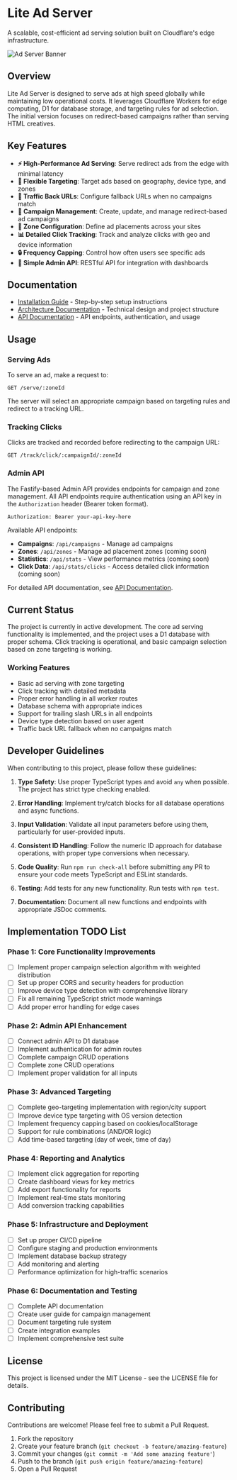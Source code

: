 # Lite Ad Server

A scalable, cost-efficient ad serving solution built on Cloudflare's edge infrastructure.

![Ad Server Banner](https://placehold.co/1200x400/0033cc/FFFFFF/png?text=Lite+Ad+Server&font=montserrat)

## Overview

Lite Ad Server is designed to serve ads at high speed globally while maintaining low operational costs. It leverages Cloudflare Workers for edge computing, D1 for database storage, and targeting rules for ad selection. The initial version focuses on redirect-based campaigns rather than serving HTML creatives.

## Key Features

- **⚡ High-Performance Ad Serving**: Serve redirect ads from the edge with minimal latency
- **🎯 Flexible Targeting**: Target ads based on geography, device type, and zones
- **🔄 Traffic Back URLs**: Configure fallback URLs when no campaigns match
- **🧰 Campaign Management**: Create, update, and manage redirect-based ad campaigns
- **🚧 Zone Configuration**: Define ad placements across your sites
- **📊 Detailed Click Tracking**: Track and analyze clicks with geo and device information
- **🔒 Frequency Capping**: Control how often users see specific ads
- **🔌 Simple Admin API**: RESTful API for integration with dashboards

## Documentation

- [Installation Guide](docs/Installation.md) - Step-by-step setup instructions
- [Architecture Documentation](docs/Architecture.md) - Technical design and project structure
- [API Documentation](docs/api.md) - API endpoints, authentication, and usage

## Usage

### Serving Ads

To serve an ad, make a request to:

```
GET /serve/:zoneId
```

The server will select an appropriate campaign based on targeting rules and redirect to a tracking URL.

### Tracking Clicks

Clicks are tracked and recorded before redirecting to the campaign URL:

```
GET /track/click/:campaignId/:zoneId
```

### Admin API

The Fastify-based Admin API provides endpoints for campaign and zone management. All API endpoints require authentication using an API key in the `Authorization` header (Bearer token format).

```
Authorization: Bearer your-api-key-here
```

Available API endpoints:

- **Campaigns**: `/api/campaigns` - Manage ad campaigns
- **Zones**: `/api/zones` - Manage ad placement zones (coming soon)
- **Statistics**: `/api/stats` - View performance metrics (coming soon)
- **Click Data**: `/api/stats/clicks` - Access detailed click information (coming soon)

For detailed API documentation, see [API Documentation](docs/api.md).

## Current Status

The project is currently in active development. The core ad serving functionality is implemented, and the project uses a D1 database with proper schema. Click tracking is operational, and basic campaign selection based on zone targeting is working.

### Working Features

- Basic ad serving with zone targeting
- Click tracking with detailed metadata
- Proper error handling in all worker routes
- Database schema with appropriate indices
- Support for trailing slash URLs in all endpoints
- Device type detection based on user agent
- Traffic back URL fallback when no campaigns match

## Developer Guidelines

When contributing to this project, please follow these guidelines:

1. **Type Safety**: Use proper TypeScript types and avoid `any` when possible. The project has strict type checking enabled.

2. **Error Handling**: Implement try/catch blocks for all database operations and async functions.

3. **Input Validation**: Validate all input parameters before using them, particularly for user-provided inputs.

4. **Consistent ID Handling**: Follow the numeric ID approach for database operations, with proper type conversions when necessary.

5. **Code Quality**: Run `npm run check-all` before submitting any PR to ensure your code meets TypeScript and ESLint standards.

6. **Testing**: Add tests for any new functionality. Run tests with `npm test`.

7. **Documentation**: Document all new functions and endpoints with appropriate JSDoc comments.

## Implementation TODO List

### Phase 1: Core Functionality Improvements
- [ ] Implement proper campaign selection algorithm with weighted distribution
- [ ] Set up proper CORS and security headers for production
- [ ] Improve device type detection with comprehensive library
- [ ] Fix all remaining TypeScript strict mode warnings
- [ ] Add proper error handling for edge cases

### Phase 2: Admin API Enhancement
- [ ] Connect admin API to D1 database
- [ ] Implement authentication for admin routes
- [ ] Complete campaign CRUD operations
- [ ] Complete zone CRUD operations
- [ ] Implement proper validation for all inputs

### Phase 3: Advanced Targeting
- [ ] Complete geo-targeting implementation with region/city support
- [ ] Improve device type targeting with OS version detection
- [ ] Implement frequency capping based on cookies/localStorage
- [ ] Support for rule combinations (AND/OR logic)
- [ ] Add time-based targeting (day of week, time of day)

### Phase 4: Reporting and Analytics
- [ ] Implement click aggregation for reporting
- [ ] Create dashboard views for key metrics
- [ ] Add export functionality for reports
- [ ] Implement real-time stats monitoring
- [ ] Add conversion tracking capabilities

### Phase 5: Infrastructure and Deployment
- [ ] Set up proper CI/CD pipeline
- [ ] Configure staging and production environments
- [ ] Implement database backup strategy
- [ ] Add monitoring and alerting
- [ ] Performance optimization for high-traffic scenarios

### Phase 6: Documentation and Testing
- [ ] Complete API documentation
- [ ] Create user guide for campaign management
- [ ] Document targeting rule system
- [ ] Create integration examples
- [ ] Implement comprehensive test suite

## License

This project is licensed under the MIT License - see the LICENSE file for details.

## Contributing

Contributions are welcome! Please feel free to submit a Pull Request.

1. Fork the repository
2. Create your feature branch (`git checkout -b feature/amazing-feature`)
3. Commit your changes (`git commit -m 'Add some amazing feature'`)
4. Push to the branch (`git push origin feature/amazing-feature`)
5. Open a Pull Request 
